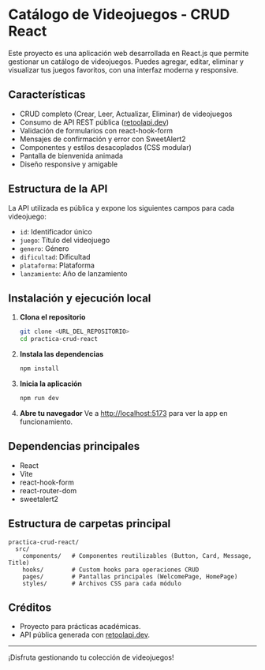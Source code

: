 # Catálogo de Videojuegos - CRUD React

Este proyecto es una aplicación web desarrollada en React.js que permite gestionar un catálogo de videojuegos. Puedes agregar, editar, eliminar y visualizar tus juegos favoritos, con una interfaz moderna y responsive.

## Características
- CRUD completo (Crear, Leer, Actualizar, Eliminar) de videojuegos
- Consumo de API REST pública ([retoolapi.dev](https://retoolapi.dev/9mznW9/videojuegos))
- Validación de formularios con react-hook-form
- Mensajes de confirmación y error con SweetAlert2
- Componentes y estilos desacoplados (CSS modular)
- Pantalla de bienvenida animada
- Diseño responsive y amigable

## Estructura de la API
La API utilizada es pública y expone los siguientes campos para cada videojuego:
- `id`: Identificador único
- `juego`: Título del videojuego
- `genero`: Género
- `dificultad`: Dificultad
- `plataforma`: Plataforma
- `lanzamiento`: Año de lanzamiento

## Instalación y ejecución local

1. **Clona el repositorio**
   ```bash
   git clone <URL_DEL_REPOSITORIO>
   cd practica-crud-react
   ```

2. **Instala las dependencias**
   ```bash
   npm install
   ```

3. **Inicia la aplicación**
   ```bash
   npm run dev
   ```

4. **Abre tu navegador**
   Ve a [http://localhost:5173](http://localhost:5173) para ver la app en funcionamiento.

## Dependencias principales
- React
- Vite
- react-hook-form
- react-router-dom
- sweetalert2

## Estructura de carpetas principal
```
practica-crud-react/
  src/
    components/   # Componentes reutilizables (Button, Card, Message, Title)
    hooks/        # Custom hooks para operaciones CRUD
    pages/        # Pantallas principales (WelcomePage, HomePage)
    styles/       # Archivos CSS para cada módulo
```

## Créditos
- Proyecto para prácticas académicas.
- API pública generada con [retoolapi.dev](https://retoolapi.dev/).

---
¡Disfruta gestionando tu colección de videojuegos!
